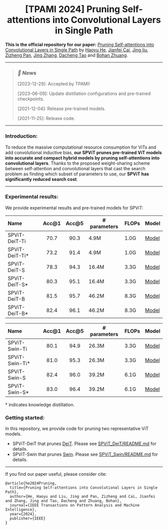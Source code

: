 <h1 align="center">[TPAMI 2024] Pruning Self-attentions into Convolutional Layers in Single Path</h1>

**This is the official repository for our paper:** [Pruning Self-attentions into Convolutional Layers in Single Path](https://arxiv.org/abs/2111.11802) by [Haoyu He](https://charles-haoyuhe.github.io/), [Jianfei Cai](https://jianfei-cai.github.io/), [Jing liu](https://sites.google.com/view/jing-liu/%E9%A6%96%E9%A1%B5), [Zizheng Pan](https://zizhengpan.github.io/), [Jing Zhang](https://scholar.google.com/citations?user=9jH5v74AAAAJ&hl=en), [Dacheng Tao](https://www.sydney.edu.au/engineering/about/our-people/academic-staff/dacheng-tao.html) and [Bohan Zhuang](https://bohanzhuang.github.io/).

***

><h3><strong><i>🚀 News</i></strong></h3>
>
>[2023-12-29]: Accepted by TPAMI!
>
>[2023-06-09]: Update distillation configurations and pre-trained checkpoints.
>
>[2021-12-04]: Release pre-trained models.
>
>[2021-11-25]: Release code.

***

### Introduction:

To reduce the massive computational resource consumption for ViTs and add convolutional inductive bias, **our SPViT prunes pre-trained ViT models into accurate and compact hybrid models by pruning self-attentions into convolutional layers**. Thanks to the proposed weight-sharing scheme between self-attention and convolutional layers that cast the search problem as finding which subset of parameters to use, our **SPViT has significantly reduced search cost**.

***

### Experimental results:

We provide experimental results and pre-trained models for SPViT:

| Name          | Acc@1 | Acc@5 | # parameters | FLOPs | Model                                                        |
| :------------ | :---: | :---: | ------------ | ----- | ------------------------------------------------------------ |
| SPViT-DeiT-Ti | 70.7  | 90.3  | 4.9M         | 1.0G  | [Model](https://github.com/ziplab/SPViT/releases/download/1.0/spvit_deit_ti_l200_t10.pth) |
| SPViT-DeiT-Ti* | 73.2  | 91.4  | 4.9M         | 1.0G  | [Model](https://github.com/ziplab/SPViT/releases/download/1.0/spvit_deit_ti_l200_t10_dist.pth) |
| SPViT-DeiT-S  | 78.3  | 94.3  | 16.4M        | 3.3G  | [Model](https://github.com/ziplab/SPViT/releases/download/1.0/spvit_deit_sm_l30_t32.pth) |
| SPViT-DeiT-S*  | 80.3  | 95.1  | 16.4M        | 3.3G  | [Model](https://github.com/ziplab/SPViT/releases/download/1.0/spvit_deit_sm_l30_t32_dist.pth) |
| SPViT-DeiT-B  | 81.5  | 95.7  | 46.2M        | 8.3G  | [Model](https://github.com/ziplab/SPViT/releases/download/1.0/spvit_deit_bs_l008_t60.pth) |
| SPViT-DeiT-B*  | 82.4  | 96.1  | 46.2M        | 8.3G  | [Model](https://github.com/ziplab/SPViT/releases/download/1.0/spvit_deit_bs_l008_t60_dist.pth) |

| Name          | Acc@1 | Acc@5 | # parameters | FLOPs | Model                                                        |
| :------------ | :---: | :---: | ------------ | ----- | ------------------------------------------------------------ |
| SPViT-Swin-Ti | 80.1  | 94.9  | 26.3M        | 3.3G  | [Model](https://github.com/ziplab/SPViT/releases/download/1.0/spvit_swin_t_l28_t32.pth) |
| SPViT-Swin-Ti* | 81.0  | 95.3  | 26.3M        | 3.3G  | [Model](https://github.com/ziplab/SPViT/releases/download/1.0/spvit_swin_t_l28_t32_dist.pth) |
| SPViT-Swin-S  | 82.4  | 96.0  | 39.2M        | 6.1G  | [Model](https://github.com/ziplab/SPViT/releases/download/1.0/spvit_swin_sm_l04_t55.pth) |
| SPViT-Swin-S*  | 83.0  | 96.4  | 39.2M        | 6.1G  | [Model](https://github.com/ziplab/SPViT/releases/download/1.0/spvit_swin_sm_l04_t55_dist.pth) |

&ast; indicates knowledge distillation.
### Getting started:

In this repository, we provide code for pruning two representative ViT models.

- SPViT-DeiT that prunes [DeiT](https://github.com/facebookresearch/deit). Please see [SPViT_DeiT/README.md](SPViT_DeiT/README.md ) for details.
- SPViT-Swin that prunes [Swin](https://github.com/microsoft/Swin-Transformer). Please see [SPViT_Swin/README.md](SPViT_Swin/README.md) for details.

***

If you find our paper useful, please consider cite:

```
@article{he2024Pruning,
  title={Pruning Self-attentions into Convolutional Layers in Single Path},
  author={He, Haoyu and Liu, Jing and Pan, Zizheng and Cai, Jianfei and Zhang, Jing and Tao, Dacheng and Zhuang, Bohan},
  journal={IEEE Transactions on Pattern Analysis and Machine Intelligence},
  year={2024},
  publisher={IEEE}
}

```

